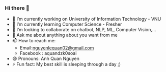 ### Hi there 👋

- 🔭 I’m currently working on University of Information Technology - VNU
- 🌱 I’m currently learning Computer Science - Fresher
- 👯 I’m looking to collaborate on chatbot, NLP, ML, Computer Vision,...
- 💬 Ask me about anything about you want from me
- 📫 How to reach me: 
  - Email:nguyenlequan02@gmail.com
  - Facebook : aquandzk0soai
- 😄 Pronouns: Anh Quan Nguyen
- ⚡ Fun fact: My best skill is sleeping through a day ;)

